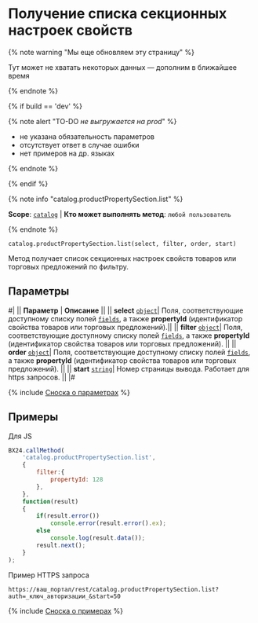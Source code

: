 # Получение списка секционных настроек свойств

{% note warning "Мы еще обновляем эту страницу" %}

Тут может не хватать некоторых данных — дополним в ближайшее время

{% endnote %}

{% if build == 'dev' %}

{% note alert "TO-DO _не выгружается на prod_" %}

- не указана обязательность параметров
- отсутствует ответ в случае ошибки
- нет примеров на др. языках
  
{% endnote %}

{% endif %}

{% note info "catalog.productPropertySection.list" %}

**Scope**: [`catalog`](../../scopes/permissions.md) | **Кто может выполнять метод**: `любой пользователь`

{% endnote %}

```http
catalog.productPropertySection.list(select, filter, order, start)
```

Метод получает список секционных настроек свойств товаров или торговых предложений по фильтру.

## Параметры

#|
|| **Параметр** | **Описание** ||
|| **select** 
[`object`](../../data-types.md)| Поля, соответствующие доступному списку полей [`fields`](catalog-product-property-section-set.md), а также **propertyId** (идентификатор свойства товаров или торговых предложений).||
|| **filter** 
[`object`](../../data-types.md)| Поля, соответствующие доступному списку полей [`fields`](catalog-product-property-section-set.md), а также **propertyId** (идентификатор свойства товаров или торговых предложений). ||
|| **order**
[`object`](../../data-types.md)| Поля, соответствующие доступному списку полей [`fields`](catalog-product-property-section-set.md), а также **propertyId** (идентификатор свойства товаров или торговых предложений). ||
|| **start** 
[`string`](../../data-types.md)| Номер страницы вывода. Работает для https запросов. ||
|#

{% include [Сноска о параметрах](../../../_includes/required.md) %}

## Примеры

Для JS

```javascript
BX24.callMethod(
    'catalog.productPropertySection.list',
    {
        filter:{
            propertyId: 128
        },
    },
    function(result)
    {
        if(result.error())
            console.error(result.error().ex);
        else
            console.log(result.data());
        result.next();
    }
);
```

Пример HTTPS запроса

```
https://ваш_портал/rest/catalog.productPropertySection.list?auth=_ключ_авторизации_&start=50
```

{% include [Сноска о примерах](../../../_includes/examples.md) %}
